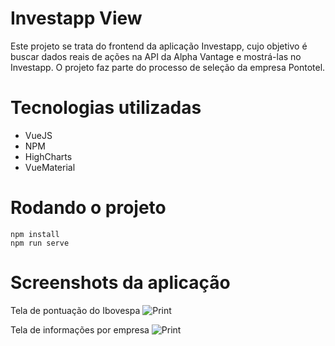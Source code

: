 # Investapp View
Este projeto se trata do frontend da aplicação Investapp, cujo objetivo
é buscar dados reais de ações na API da Alpha Vantage e mostrá-las no Investapp.
O projeto faz parte do processo de seleção da empresa Pontotel.

# Tecnologias utilizadas
- VueJS
- NPM
- HighCharts
- VueMaterial

# Rodando o projeto
```
npm install
npm run serve
```
# Screenshots da aplicação
Tela de pontuação do Ibovespa
![Print](https://drive.google.com/uc?export=view&id=1xjVZolwJMR0fBk81P04s0aIJr3zGYqFP)

Tela de informações por empresa
![Print](https://drive.google.com/uc?export=view&id=16nr_nQrL1nHyyrAZPi7ye2QivuN-uAiZ)
